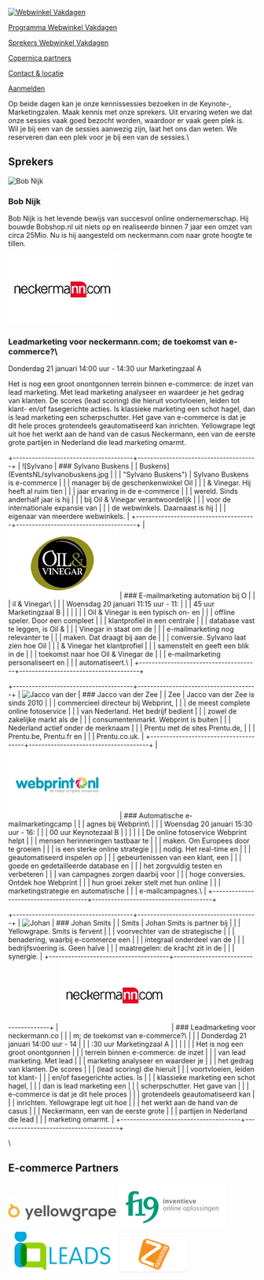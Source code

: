 [![Webwinkel Vakdagen](EventsNL/copernica-wwv2016.jpg)](./webwinkel-vakdagen-2015.md)

[Programma Webwinkel
Vakdagen](https://www.copernica.com/nl/webwinkel-vakdagen/programma-webwinkel-vakdagen "Programma Webwinkel Vakdagen")

[Sprekers Webwinkel
Vakdagen](https://www.copernica.com/nl/webwinkel-vakdagen/sprekers-webwinkel-vakdagen "Sprekers Webwinkel Vakdagen")

[Copernica
partners](https://www.copernica.com/nl/webwinkel-vakdagen/copernica-partners "Copernica partners")

[Contact &
locatie](https://www.copernica.com/nl/webwinkel-vakdagen/contact-locatie "Contact & locatie")

[Aanmelden](https://www.webwinkelvakdagen.nl/nl/bezoekers/registratie?exposant=5d59c870-d485-4e72-826b-c5bd4d02193c "Meld je aan voor de Webwinkel Vakdagen!")

Op beide dagen kan je onze kennissessies bezoeken in de Keynote-,
Marketingzalen. Maak kennis met onze sprekers. Uit ervaring weten we dat
onze sessies vaak goed bezocht worden, waardoor er vaak geen plek is.
Wil je bij een van de sessies aanwezig zijn, laat het ons dan weten. We
reserveren dan een plek voor je bij een van de sessies.\

Sprekers
--------

![Bob Nijk](EventsNL/bobnijk.jpg "Bob Nijk")

### Bob Nijk

Bob Nijk is het levende bewijs van succesvol online ondernemerschap. Hij
bouwde Bobshop.nl uit niets op en realiseerde binnen 7 jaar een omzet
van circa 25Mio. Nu is hij aangesteld om neckermann.com naar grote
hoogte te tillen.

![](../images/neckermann.jpg)

### Leadmarketing voor neckermann.com; de toekomst van e-commerce?\
 Donderdag 21 januari 14:00 uur - 14:30 uur Marketingzaal A

Het is nog een groot onontgonnen terrein binnen e-commerce: de inzet van
lead marketing. Met lead marketing analyseer en waardeer je het gedrag
van klanten. De scores (lead scoring) die hieruit voortvloeien, leiden
tot klant- en/of fasegerichte acties. Is klassieke marketing een schot
hagel, dan is lead marketing een scherpschutter. Het gave van e-commerce
is dat je dit hele proces grotendeels geautomatiseerd kan inrichten.
Yellowgrape legt uit hoe het werkt aan de hand van de casus Neckermann,
een van de eerste grote partijen in Nederland die lead marketing omarmt.

+--------------------------------------+--------------------------------------+
| ![Sylvano                            | ### Sylvano Buskens                  |
| Buskens](EventsNL/sylvanobuskens.jpg |                                      |
|  "Sylvano Buskens")                  | Sylvano Buskens is e-commerce        |
|                                      | manager bij de geschenkenwinkel Oil  |
|                                      | & Vinegar. Hij heeft al ruim tien    |
|                                      | jaar ervaring in de e-commerce       |
|                                      | wereld. Sinds anderhalf jaar is hij  |
|                                      | bij Oil & Vinegar verantwoordelijk   |
|                                      | voor de internationale expansie van  |
|                                      | de webwinkels. Daarnaast is hij      |
|                                      | eigenaar van meerdere webwinkels.    |
+--------------------------------------+--------------------------------------+
| ![](../images/oilvinegar.jpg)         | ### E-mailmarketing automation bij O |
|                                      | il & Vinegar\                        |
|                                      |  Woensdag 20 januari 11:15 uur - 11: |
|                                      | 45 uur Marketingzaal B               |
|                                      |                                      |
|                                      | Oil & Vinegar is een typisch on- en  |
|                                      | offline speler. Door een compleet    |
|                                      | klantprofiel in een centrale         |
|                                      | database vast te leggen, is Oil &    |
|                                      | Vinegar in staat om de               |
|                                      | e-mailmarketing nog relevanter te    |
|                                      | maken. Dat draagt bij aan de         |
|                                      | conversie. Sylvano laat zien hoe Oil |
|                                      | & Vinegar het klantprofiel           |
|                                      | samenstelt en geeft een blik in de   |
|                                      | toekomst naar hoe Oil & Vinegar de   |
|                                      | e-mailmarketing personaliseert en    |
|                                      | automatiseert.\                      |
+--------------------------------------+--------------------------------------+

+--------------------------------------+--------------------------------------+
| ![Jacco van der                      | ### Jacco van der Zee                |
| Zee](EventsNL/jaccovanderzee.jpg "Ja |                                      |
| cco van der Zee")                    | Jacco van der Zee is sinds 2010      |
|                                      | commercieel directeur bij Webprint,  |
|                                      | de meest complete online fotoservice |
|                                      | van Nederland. Het bedrijf bedient   |
|                                      | zowel de zakelijke markt als de      |
|                                      | consumentenmarkt. Webprint is buiten |
|                                      | Nederland actief onder de merknaam   |
|                                      | Prentu met de sites Prentu.de,       |
|                                      | Prentu.be, Prentu.fr en              |
|                                      | Prentu.co.uk.                        |
+--------------------------------------+--------------------------------------+
| ![](../images/webprint.jpg)           | ### Automatische e-mailmarketingcamp |
|                                      | agnes bij Webprint\                  |
|                                      |  Woensdag 20 januari 15:30 uur - 16: |
|                                      | 00 uur Keynotezaal B                 |
|                                      |                                      |
|                                      | De online fotoservice Webprint helpt |
|                                      | mensen herinneringen tastbaar te     |
|                                      | maken. Om Europees door te groeien   |
|                                      | is een sterke online strategie       |
|                                      | nodig. Het real-time en              |
|                                      | geautomatiseerd inspelen op          |
|                                      | gebeurtenissen van een klant, een    |
|                                      | goede en gedetailleerde database en  |
|                                      | het zorgvuldig testen en verbeteren  |
|                                      | van campagnes zorgen daarbij voor    |
|                                      | hoge conversies. Ontdek hoe Webprint |
|                                      | hun groei zeker stelt met hun online |
|                                      | marketingstrategie en automatische   |
|                                      | e-mailcampagnes.\                    |
+--------------------------------------+--------------------------------------+

+--------------------------------------+--------------------------------------+
| ![Johan                              | ### Johan Smits                      |
| Smits](EventsNL/johansmits.jpg "Joha |                                      |
| n Smits")                            | Johan Smits is partner bij           |
|                                      | Yellowgrape. Smits is fervent        |
|                                      | voorvechter van de strategische      |
|                                      | benadering, waarbij e-commerce een   |
|                                      | integraal onderdeel van de           |
|                                      | bedrijfsvoering is. Geen halve       |
|                                      | maatregelen: de kracht zit in de     |
|                                      | synergie.                            |
+--------------------------------------+--------------------------------------+
| ![](../images/neckermann.jpg)         | ### Leadmarketing voor neckermann.co |
|                                      | m; de toekomst van e-commerce?\      |
|                                      |  Donderdag 21 januari 14:00 uur - 14 |
|                                      | :30 uur Marketingzaal A              |
|                                      |                                      |
|                                      | Het is nog een groot onontgonnen     |
|                                      | terrein binnen e-commerce: de inzet  |
|                                      | van lead marketing. Met lead         |
|                                      | marketing analyseer en waardeer je   |
|                                      | het gedrag van klanten. De scores    |
|                                      | (lead scoring) die hieruit           |
|                                      | voortvloeien, leiden tot klant-      |
|                                      | en/of fasegerichte acties. Is        |
|                                      | klassieke marketing een schot hagel, |
|                                      | dan is lead marketing een            |
|                                      | scherpschutter. Het gave van         |
|                                      | e-commerce is dat je dit hele proces |
|                                      | grotendeels geautomatiseerd kan      |
|                                      | inrichten. Yellowgrape legt uit hoe  |
|                                      | het werkt aan de hand van de casus   |
|                                      | Neckermann, een van de eerste grote  |
|                                      | partijen in Nederland die lead       |
|                                      | marketing omarmt.                    |
+--------------------------------------+--------------------------------------+

\

  E-commerce Partners
  -------------------------------------------------------------------------------------------------------------------------------------------------------------------------------------------------------------------------------------------------------------------------------------------------------------------------------------------------------------------------------------------------------------------------------------------------------------------------------------------------------------------------------
  [![Yellowgrape](../images/yellowgrape.jpg)](http://www.yellowgrape.nl?utm_source=copernica&utm_medium=banner&utm_campaign=wwv16 "Yellow Grape") [![F19](../images/logof19.png)](http://www.f19.nl?utm_source=copernica&utm_medium=banner&utm_campaign=wwv16 "F19") [![IQleads](../images/iqleads.jpg)](http://www.iq-leads.nl/?utm_source=copernica&utm_medium=banner&utm_campaign=wwv16 "IQleads") [![Bookerz](../images/bookerz.png)](http://bookerz.nl/?utm_source=copernica&utm_medium=banner&utm_campaign=wwv16 "Bookerz")


